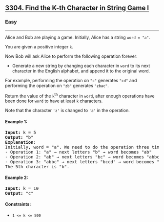 ### <h2><a href="https://leetcode.com/problems/find-the-k-th-character-in-string-game-i/">3304. Find the K-th Character in String Game I</a></h2>
<h3>Easy</h3>
<hr>

<p>Alice and Bob are playing a game. Initially, Alice has a string <code>word = "a"</code>.</p>

<p>You are given a positive integer <code>k</code>.</p>

<p>Now Bob will ask Alice to perform the following operation forever:</p>

<ul>
  <li>Generate a new string by changing each character in <code>word</code> to its next character in the English alphabet, and append it to the original word.</li>
</ul>

<p>For example, performing the operation on <code>"c"</code> generates <code>"cd"</code> and performing the operation on <code>"zb"</code> generates <code>"zbac"</code>.</p>

<p>Return the value of the <code>k</code><sup>th</sup> character in <code>word</code>, after enough operations have been done for <code>word</code> to have at least <code>k</code> characters.</p>

<p>Note that the character <code>'z'</code> is changed to <code>'a'</code> in the operation.</p>

<h4>Example 1:</h4>
<pre>
<strong>Input:</strong> k = 5
<strong>Output:</strong> "b"
<strong>Explanation:</strong>
Initially, word = "a". We need to do the operation three times:
- Operation 1: "a" → next letters "b" → word becomes "ab"
- Operation 2: "ab" → next letters "bc" → word becomes "abbc"
- Operation 3: "abbc" → next letters "bccd" → word becomes "abbcbccd"
The 5th character is "b".
</pre>

<h4>Example 2:</h4>
<pre>
<strong>Input:</strong> k = 10
<strong>Output:</strong> "c"
</pre>

<h4>Constraints:</h4>
<ul>
  <li><code>1 <= k <= 500</code></li>
</ul>
